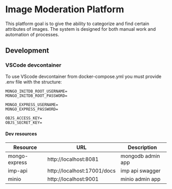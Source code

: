# Image Moderation Platform

This platform goal is to give the ability to categorize and find certain attributes of images.
The system is designed for both manual work and automation of processes.

## Development

### VSCode devcontainer

To use VScode devcontainer from docker-compose.yml you must provide .env file with the structure:

```env
MONGO_INITDB_ROOT_USERNAME=
MONGO_INITDB_ROOT_PASSWORD=

MONGO_EXPRESS_USERNAME=
MONGO_EXPRESS_PASSWORD=

OBJS_ACCESS_KEY=
OBJS_SECRET_KEY=
```

#### Dev resources

| Resource      | URL                         | Description  |
| -------       | -------                     | -------   |
| mongo-express | http://localhost:8081       | mongodb admin app |
| imp-api       | http://localhost:17001/docs | imp api swagger |
| minio         | http://localhost:9001       | minio admin app |


